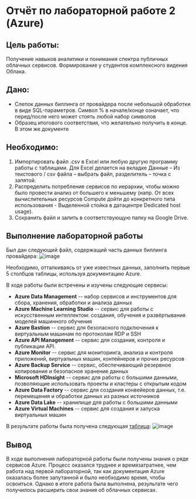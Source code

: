 # Отчёт по лабораторной работе 2 (Azure)
## Цель работы:
Получение навыков аналитики и понимания спектра публичных облачных сервисов. Формирование у студентов комплексного видения Облака. 

## Дано:
- Слепок данных биллинга от провайдера после небольшой обработки в виде SQL-параметров. Символ % в начале/конце означает, что перед/после него может стоять любой набор символов
- Образец итогового соответствия, что желательно получить в конце. В этом же документе  

## Необходимо:
1. Импортировать файл .csv в Excel или любую другую программу работы с таблицами. Для Excel делается на вкладке Данные – Из текстового / csv файла – выбрать файл, разделитель – точка с запятой.
2. Распределить потребление сервисов по иерархии, чтобы можно было провести анализ от большего к меньшему (напр. От всех вычислительных ресурсов Compute дойти до конкретного типа использования - Выделенной стойка в датацентре Dedicated host usage).
3. Сохранить файл и залить в соответствующую папку на Google Drive.

## Выполнение лабораторной работы
Был дан следующий файл, содержащий часть данных биллинга провайдера:
![image](https://github.com/user-attachments/assets/014ea3ab-d3f1-415b-bbf0-9981cf3dcc48)

Необходимо, отталкиваясь от уже известных данных, заполнить первые 5 столбцов таблицы, используя документацию Azure.

В ходе работы были встречены и изучены следующие сервисы:
- **Azure Data Management** -- набор сервисов и инструментов для сбора, хранения, обработки и анализа данных
- **Azure Machine Learning Studio** -- сервис для работы с искусственным интеллектом: создания, обучения и развёртывания моделей машинного обучения
- **Azure Bastion** -- сервис для безопасного подключения к виртуальным машинам по протоколам RDP и SSH
- **Azure API Management** -- сервис для создания, контроля и публикации API.
- **Azure Monitor** -- сервис для мониторинга, анализа и контроля приложений, виртуальных машин, контейнеров и прочих ресурсов
- **Azure Backup Service** -- сервис, обеспечивающий резервное копирование и безопасное хранение данных
- **Microsoft HDInsight** -- сервис для работы с большими данными, позволяющие использовать проекты и кластеры с открытым кодом
- **Azure Data Factory** -- сервис для создания конвейеров данных, т.е. перемещения и обработки данных из разных источников
- **Azure Data Lake** -- хранилище для работы с большими данными
- **Azure Virtual Machines** -- сервис для создания и запуска виртуальных машин


В результате работы была получена следующая [таблица](https://docs.google.com/spreadsheets/d/1sgDEFPPv7C4fOYxGYoo8N-tVAIZFJFgvFaRR0Bv8arc/edit?gid=0#gid=0):
![image](https://github.com/user-attachments/assets/5dca8d66-5391-48ce-8297-155206a35e9a)




## Вывод
В ходе выполнения лабораторной работы были получены знания о ряде сервисов Azure. Процесс оказался труднее и времязатратнее, чем работа над первой лабораторной, так как документация Azure оказалась более запутанной и было необходимо время, чтобы освоиться. Однако в итоге работа была выполнена,  результате чего получилось расширить свои знания об облачных сервисах.
